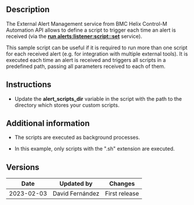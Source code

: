 ## Description

The External Alert Management service from BMC Helix Control-M Automation API allows to define a script to trigger each time an alert is received (via the [**run alerts:listener:script::set**](https://docs.bmc.com/docs/saas-api/run-service-941879047.html#Runservice-alerts_listener_script_set) service).

This sample script can be useful if it is required to run more than one script for each received alert (e.g. for integration with multiple external tools). It is executed each time an alert is received and triggers all scripts in a predefined path, passing all parameters received to each of them.

## Instructions

- Update the **alert_scripts_dir** variable in the script with the path to the directory which stores your custom scripts.

## Additional information

- The scripts are executed as background processes.

- In this example, only scripts with the ".sh" extension are executed.

## Versions

| Date | Updated by | Changes |
| - | - | - |
| 2023-02-03 | David Fernández | First release |